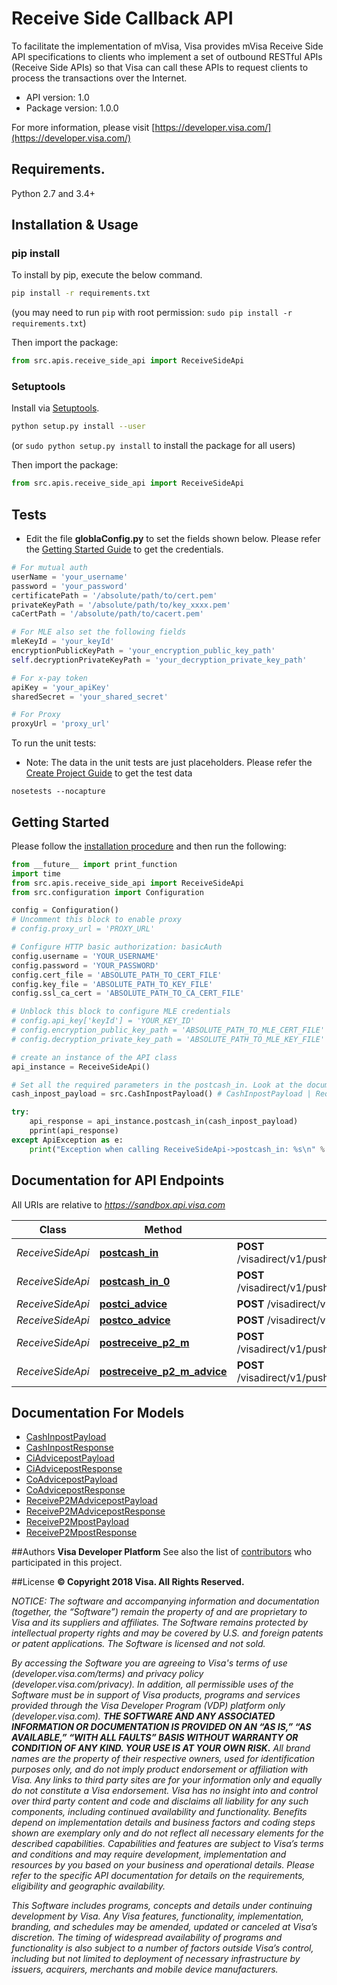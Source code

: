 # Receive Side Callback API
To facilitate the implementation of mVisa, Visa provides mVisa Receive Side API specifications to clients who implement a set of outbound RESTful APIs (Receive Side APIs) so that Visa can call these APIs to request clients to process the transactions over the Internet.

- API version: 1.0
- Package version: 1.0.0

For more information, please visit [https://developer.visa.com/](https://developer.visa.com/)

## Requirements.

Python 2.7 and 3.4+

## Installation & Usage
### pip install

To install by pip, execute the below command.

```sh
pip install -r requirements.txt
```
(you may need to run `pip` with root permission: `sudo pip install -r requirements.txt`)

Then import the package:
```python
from src.apis.receive_side_api import ReceiveSideApi
```

### Setuptools

Install via [Setuptools](http://pypi.python.org/pypi/setuptools).

```sh
python setup.py install --user
```
(or `sudo python setup.py install` to install the package for all users)

Then import the package:
```python
from src.apis.receive_side_api import ReceiveSideApi
```
## Tests
- Edit the file **globlaConfig.py** to set the fields shown below. Please refer the [Getting Started Guide](https://developer.visa.com/vdpguide#get-started-overview) to get the credentials.

```python
# For mutual auth
userName = 'your_username'
password = 'your_password'
certificatePath = '/absolute/path/to/cert.pem'
privateKeyPath = '/absolute/path/to/key_xxxx.pem'
caCertPath = '/absolute/path/to/cacert.pem'

# For MLE also set the following fields
mleKeyId = 'your_keyId'
encryptionPublicKeyPath = 'your_encryption_public_key_path'
self.decryptionPrivateKeyPath = 'your_decryption_private_key_path'

# For x-pay token
apiKey = 'your_apiKey'
sharedSecret = 'your_shared_secret'

# For Proxy
proxyUrl = 'proxy_url'

```
To run the unit tests:
- Note: The data in the unit tests are just placeholders. Please refer the [Create Project Guide](https://developer.visa.com/pages/working-with-visa-apis/create-project) to get the test data
```
nosetests --nocapture
```

## Getting Started

Please follow the [installation procedure](#installation--usage) and then run the following:

```python
from __future__ import print_function
import time
from src.apis.receive_side_api import ReceiveSideApi
from src.configuration import Configuration

config = Configuration()
# Uncomment this block to enable proxy
# config.proxy_url = 'PROXY_URL'

# Configure HTTP basic authorization: basicAuth
config.username = 'YOUR_USERNAME'
config.password = 'YOUR_PASSWORD'
config.cert_file = 'ABSOLUTE_PATH_TO_CERT_FILE'
config.key_file = 'ABSOLUTE_PATH_TO_KEY_FILE'
config.ssl_ca_cert = 'ABSOLUTE_PATH_TO_CA_CERT_FILE'

# Unblock this block to configure MLE credentials
# config.api_key['keyId'] = 'YOUR_KEY_ID'
# config.encryption_public_key_path = 'ABSOLUTE_PATH_TO_MLE_CERT_FILE'
# config.decryption_private_key_path = 'ABSOLUTE_PATH_TO_MLE_KEY_FILE'

# create an instance of the API class
api_instance = ReceiveSideApi()

# Set all the required parameters in the postcash_in. Look at the documentation for further clarification.
cash_inpost_payload = src.CashInpostPayload() # CashInpostPayload | Request body for Receive Cash-In API

try:
    api_response = api_instance.postcash_in(cash_inpost_payload)
    pprint(api_response)
except ApiException as e:
    print("Exception when calling ReceiveSideApi->postcash_in: %s\n" % e)
```

## Documentation for API Endpoints

All URIs are relative to *https://sandbox.api.visa.com*

Class | Method | HTTP request | Description
------------ | ------------- | ------------- | -------------
*ReceiveSideApi* | [**postcash_in**](docs/ReceiveSideApi.md#postcash_in) | **POST** /visadirect/v1/pushpayment/transactions/receive/ci | 
*ReceiveSideApi* | [**postcash_in_0**](docs/ReceiveSideApi.md#postcash_in_0) | **POST** /visadirect/v1/pushpayment/transactions/receive/co | 
*ReceiveSideApi* | [**postci_advice**](docs/ReceiveSideApi.md#postci_advice) | **POST** /visadirect/v1/pushpayment/advice/receive/ci | 
*ReceiveSideApi* | [**postco_advice**](docs/ReceiveSideApi.md#postco_advice) | **POST** /visadirect/v1/pushpayment/advice/receive/co | 
*ReceiveSideApi* | [**postreceive_p2_m**](docs/ReceiveSideApi.md#postreceive_p2_m) | **POST** /visadirect/v1/pushpayment/transactions/receive/p2m | 
*ReceiveSideApi* | [**postreceive_p2_m_advice**](docs/ReceiveSideApi.md#postreceive_p2_m_advice) | **POST** /visadirect/v1/pushpayment/advice/receive/p2m | 


## Documentation For Models

 - [CashInpostPayload](docs/CashInpostPayload.md)
 - [CashInpostResponse](docs/CashInpostResponse.md)
 - [CiAdvicepostPayload](docs/CiAdvicepostPayload.md)
 - [CiAdvicepostResponse](docs/CiAdvicepostResponse.md)
 - [CoAdvicepostPayload](docs/CoAdvicepostPayload.md)
 - [CoAdvicepostResponse](docs/CoAdvicepostResponse.md)
 - [ReceiveP2MAdvicepostPayload](docs/ReceiveP2MAdvicepostPayload.md)
 - [ReceiveP2MAdvicepostResponse](docs/ReceiveP2MAdvicepostResponse.md)
 - [ReceiveP2MpostPayload](docs/ReceiveP2MpostPayload.md)
 - [ReceiveP2MpostResponse](docs/ReceiveP2MpostResponse.md)



##Authors
**Visa Developer Platform**
See also the list of [contributors](https://github.com/visa/java-sample-code/graphs/contributors) who participated in this project.

##License
**© Copyright 2018 Visa. All Rights Reserved.**

*NOTICE: The software and accompanying information and documentation (together, the “Software”) remain the property of
and are proprietary to Visa and its suppliers and affiliates. The Software remains protected by intellectual property
rights and may be covered by U.S. and foreign patents or patent applications. The Software is licensed and not sold.*

*By accessing the Software you are agreeing to Visa's terms of use (developer.visa.com/terms) and privacy policy (developer.visa.com/privacy).
In addition, all permissible uses of the Software must be in support of Visa products, programs and services provided
through the Visa Developer Program (VDP) platform only (developer.visa.com). **THE SOFTWARE AND ANY ASSOCIATED
INFORMATION OR DOCUMENTATION IS PROVIDED ON AN “AS IS,” “AS AVAILABLE,” “WITH ALL FAULTS” BASIS WITHOUT WARRANTY OR
CONDITION OF ANY KIND. YOUR USE IS AT YOUR OWN RISK.** All brand names are the property of their respective owners, used for identification purposes only, and do not imply
product endorsement or affiliation with Visa. Any links to third party sites are for your information only and equally
do not constitute a Visa endorsement. Visa has no insight into and control over third party content and code and disclaims
all liability for any such components, including continued availability and functionality. Benefits depend on implementation
details and business factors and coding steps shown are exemplary only and do not reflect all necessary elements for the
described capabilities. Capabilities and features are subject to Visa’s terms and conditions and may require development,
implementation and resources by you based on your business and operational details. Please refer to the specific
API documentation for details on the requirements, eligibility and geographic availability.*

*This Software includes programs, concepts and details under continuing development by Visa. Any Visa features,
functionality, implementation, branding, and schedules may be amended, updated or canceled at Visa’s discretion.
The timing of widespread availability of programs and functionality is also subject to a number of factors outside Visa’s control,
including but not limited to deployment of necessary infrastructure by issuers, acquirers, merchants and mobile device manufacturers.*